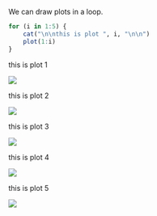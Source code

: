 We can draw plots in a loop.


```r
for (i in 1:5) {
    cat("\n\nthis is plot ", i, "\n\n")
    plot(1:i)
}
```



this is plot  1 

![](http://db.yihui.org/knitr-examples/figure/054-loop-plots-loop-1.png)

this is plot  2 

![](http://db.yihui.org/knitr-examples/figure/054-loop-plots-loop-2.png)

this is plot  3 

![](http://db.yihui.org/knitr-examples/figure/054-loop-plots-loop-3.png)

this is plot  4 

![](http://db.yihui.org/knitr-examples/figure/054-loop-plots-loop-4.png)

this is plot  5 

![](http://db.yihui.org/knitr-examples/figure/054-loop-plots-loop-5.png)
